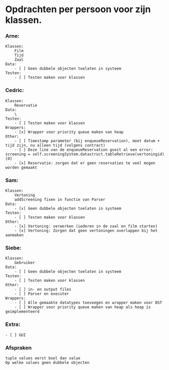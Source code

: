 # Opdrachten per persoon voor zijn klassen.

### Arne:
    Klassen:
        Film
        Tijd
        Zaal
    Data:
        - [ ] Geen dubbele objecten toelaten in systeem
    Testen:
        - [ ] Testen maken voor klassen

### Cedric:
    Klassen:
        Reservatie
    Data:
        \
    Testen:
        - [ ] Testen maken voor klassen
    Wrappers:
        - [x] Wrapper voor priority queue maken van heap
    Other:
        - [ ] Timestamp parameter (bij enqueueReservation), moet datum + tijd zijn, nu alleen tijd (volgens contract)
        - [ ] Deze line van de enqueueReservation gooit al een error: screening = self.screeningSystem.datastruct.tableRetrieve(vertoningid)[0]
        - [x] Reservatie: zorgen dat er geen reservaties te veel mogen worden gemaakt

### Sam:
    Klassen:
        Vertoning
        addScreening fixen in functie van Parser 
    Data:
        - [x] Geen dubbele objecten toelaten in systeem 
    Testen:
        - [ ] Testen maken voor klassen
    Other:
        - [x] Vertoning: verwerken (iederen in de zaal en film starten)
        - [x] Vertoning: Zorgen dat geen vertoningen overlappen bij het aanmaken 

### Siebe:
    Klassen:
        Gebruiker
    Data:
        - [ ] Geen dubbele objecten toelaten in systeem
    Testen:
        - [ ] Testen maken voor klassen
    Other:
        - [ ] in- en output files
        - [ ] Parser en executer
    Wrappers:
        - [ ] Alle gemaakte datatypes toevoegen en wrapper maken voor BST
        - [ ] Wrapper voor priority queue maken van heap als heap is geimplementeerd

### Extra:
    - [ ] GUI


### Afspraken
    tuple values eerst bool dan value
    Op welke values geen dubbele objecten


